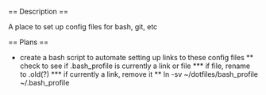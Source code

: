 == Description ==

A place to set up config files for bash, git, etc

== Plans ==

* create a bash script to automate setting up links to these config files
** check to see if .bash_profile is currently a link or file
*** if file, rename to .old(?)
*** if currently a link, remove it
** ln -sv ~/dotfiles/bash_profile ~/.bash_profile
